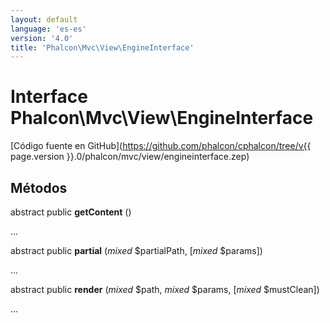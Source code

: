 ```yaml
---
layout: default
language: 'es-es'
version: '4.0'
title: 'Phalcon\Mvc\View\EngineInterface'
---
```


# Interface **Phalcon\Mvc\View\EngineInterface**

[Código fuente en GitHub](https://github.com/phalcon/cphalcon/tree/v{{ page.version }}.0/phalcon/mvc/view/engineinterface.zep)

## Métodos

abstract public **getContent** ()

...

abstract public **partial** (*mixed* $partialPath, [*mixed* $params])

...

abstract public **render** (*mixed* $path, *mixed* $params, [*mixed* $mustClean])

...